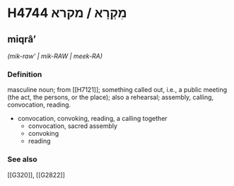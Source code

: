 # H4744 מִקְרָא / מקרא

## miqrâʼ

_(mik-raw' | mik-RAW | meek-RA)_

### Definition

masculine noun; from [[H7121]]; something called out, i.e., a public meeting (the act, the persons, or the place); also a rehearsal; assembly, calling, convocation, reading.

- convocation, convoking, reading, a calling together
    - convocation, sacred assembly
    - convoking
    - reading
### See also

[[G320]], [[G2822]]

